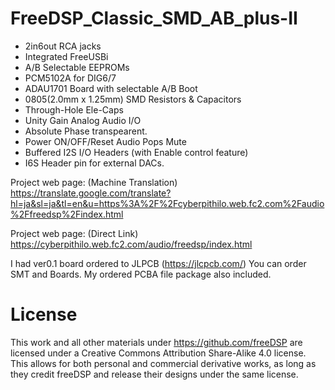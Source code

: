 # FreeDSP_Classic_SMD_AB_plus-II

- 2in6out RCA jacks
- Integrated FreeUSBi
- A/B Selectable EEPROMs
- PCM5102A for DIG6/7
- ADAU1701 Board with selectable A/B Boot
- 0805(2.0mm x 1.25mm) SMD Resistors & Capacitors
- Through-Hole Ele-Caps
- Unity Gain Analog Audio I/O
- Absolute Phase transpearent.
- Power ON/OFF/Reset Audio Pops Mute
- Buffered I2S I/O Headers (with Enable control feature)
- I6S Header pin for external DACs. 

Project web page: (Machine Translation)
https://translate.google.com/translate?hl=ja&sl=ja&tl=en&u=https%3A%2F%2Fcyberpithilo.web.fc2.com%2Faudio%2Ffreedsp%2Findex.html

Project web page: (Direct Link)
https://cyberpithilo.web.fc2.com/audio/freedsp/index.html

I had ver0.1 board ordered to JLPCB (https://jlcpcb.com/) 
You can order SMT and Boards. My ordered PCBA file package also included. 

# License
This work and all other materials under https://github.com/freeDSP are licensed under a Creative Commons Attribution Share-Alike 4.0 license. This allows for both personal and commercial derivative works, as long as they credit freeDSP and release their designs under the same license.
